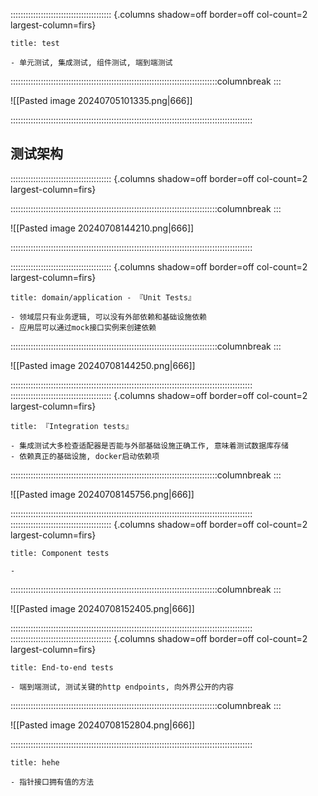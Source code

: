:::::::::::::::::::::::::::::::::::::::: {.columns shadow=off border=off col-count=2 largest-column=firs}

~~~ad-success
title: test

- 单元测试, 集成测试, 组件测试, 端到端测试
~~~

::::::::::::::::::::::::::::::::::::::::::::::::::::::::::::::::::::::::::::::::::columnbreak
:::

![[Pasted image 20240705101335.png|666]]

::::::::::::::::::::::::::::::::::::::::::::::::::::::::::::::::::::::::::::::::::::::::::::::::
## 测试架构

:::::::::::::::::::::::::::::::::::::::: {.columns shadow=off border=off col-count=2 largest-column=firs}



::::::::::::::::::::::::::::::::::::::::::::::::::::::::::::::::::::::::::::::::::columnbreak
:::

![[Pasted image 20240708144210.png|666]]

::::::::::::::::::::::::::::::::::::::::::::::::::::::::::::::::::::::::::::::::::::::::::::::::


:::::::::::::::::::::::::::::::::::::::: {.columns shadow=off border=off col-count=2 largest-column=firs}

~~~ad-primary
title: domain/application - 『Unit Tests』

- 领域层只有业务逻辑, 可以没有外部依赖和基础设施依赖
- 应用层可以通过mock接口实例来创建依赖
~~~

::::::::::::::::::::::::::::::::::::::::::::::::::::::::::::::::::::::::::::::::::columnbreak
:::

![[Pasted image 20240708144250.png|666]]

::::::::::::::::::::::::::::::::::::::::::::::::::::::::::::::::::::::::::::::::::::::::::::::::
:::::::::::::::::::::::::::::::::::::::: {.columns shadow=off border=off col-count=2 largest-column=firs}

~~~ad-danger
title: 『Integration tests』

- 集成测试大多检查适配器是否能与外部基础设施正确工作, 意味着测试数据库存储
- 依赖真正的基础设施, docker启动依赖项
~~~

::::::::::::::::::::::::::::::::::::::::::::::::::::::::::::::::::::::::::::::::::columnbreak
:::

![[Pasted image 20240708145756.png|666]]

::::::::::::::::::::::::::::::::::::::::::::::::::::::::::::::::::::::::::::::::::::::::::::::::
:::::::::::::::::::::::::::::::::::::::: {.columns shadow=off border=off col-count=2 largest-column=firs}

~~~ad-warn
title: Component tests

- 
~~~

::::::::::::::::::::::::::::::::::::::::::::::::::::::::::::::::::::::::::::::::::columnbreak
:::

![[Pasted image 20240708152405.png|666]]

::::::::::::::::::::::::::::::::::::::::::::::::::::::::::::::::::::::::::::::::::::::::::::::::
:::::::::::::::::::::::::::::::::::::::: {.columns shadow=off border=off col-count=2 largest-column=firs}

~~~ad-note
title: End-to-end tests

- 端到端测试, 测试关键的http endpoints, 向外界公开的内容
~~~

::::::::::::::::::::::::::::::::::::::::::::::::::::::::::::::::::::::::::::::::::columnbreak
:::

![[Pasted image 20240708152804.png|666]]

::::::::::::::::::::::::::::::::::::::::::::::::::::::::::::::::::::::::::::::::::::::::::::::::
~~~ad-primary
title: hehe

- 指针接口拥有值的方法
~~~
